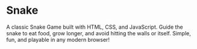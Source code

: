 # Snake
A classic Snake Game built with HTML, CSS, and JavaScript. Guide the snake to eat food, grow longer, and avoid hitting the walls or itself. Simple, fun, and playable in any modern browser!
